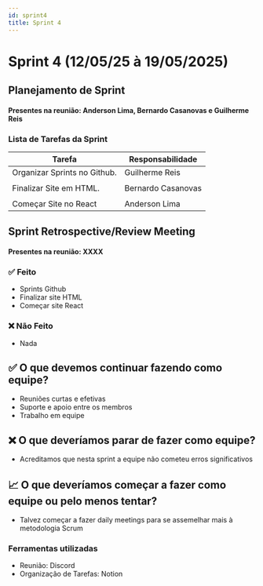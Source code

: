 ```yaml
---
id: sprint4
title: Sprint 4
---
```

# Sprint 4 (12/05/25 à 19/05/2025)

## Planejamento de Sprint

#### Presentes na reunião: Anderson Lima, Bernardo Casanovas e Guilherme Reis

### Lista de Tarefas da Sprint

| Tarefa                                                                                       | Responsabilidade |
| -------------------------------------------------------------------------------------------- | ---------------- |
| Organizar Sprints no Github.                                                                    | Guilherme Reis
            |
| Finalizar Site em HTML.                                          | Bernardo Casanovas
              |
| Começar Site no React                                                              | Anderson Lima              |


## Sprint Retrospective/Review Meeting

#### Presentes na reunião: XXXX

### ✅ Feito
- Sprints Github
- Finalizar site HTML
- Começar site React

### ❌ Não Feito
- Nada


## ✅ O que devemos continuar fazendo como equipe?
- Reuniões curtas e efetivas
- Suporte e apoio entre os membros
- Trabalho em equipe

## ❌ O que deveríamos parar de fazer como equipe?
- Acreditamos que nesta sprint a equipe não cometeu erros significativos


## 📈 O que deveríamos começar a fazer como equipe ou pelo menos tentar?
- Talvez começar a fazer daily meetings para se assemelhar mais à metodologia Scrum


### Ferramentas utilizadas

- Reunião: Discord
- Organização de Tarefas: Notion
